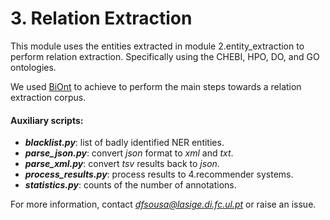 # 3. Relation Extraction

This module uses the entities extracted in module 2.entity_extraction to perform relation extraction. Specifically using the CHEBI, HPO, DO, and GO ontologies.

We used [BiOnt](https://github.com/lasigeBioTM/BiOnt) to achieve to perform the main steps towards a relation extraction corpus.

#### Auxiliary scripts:

- ***blacklist.py***: list of badly identified NER entities.
- ***parse_json.py***: convert *json* format to *xml* and *txt*.
- ***parse_xml.py***: convert *tsv* results back to *json*.
- ***process_results.py***: process results to 4.recommender systems.
- ***statistics.py***: counts of the number of annotations.

For more information, contact *dfsousa@lasige.di.fc.ul.pt* or raise an issue.